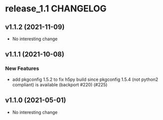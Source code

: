 # release_1.1 CHANGELOG

## v1.1.2 (2021-11-09)

- No interesting change

## v1.1.1 (2021-10-08)

### New Features

- add pkgconfig 1.5.2 to fix h5py build since pkgconfig 1.5.4 (not python2 compliant) is available (backport #220) (#225)

## v1.1.0 (2021-05-01)

- No interesting change


